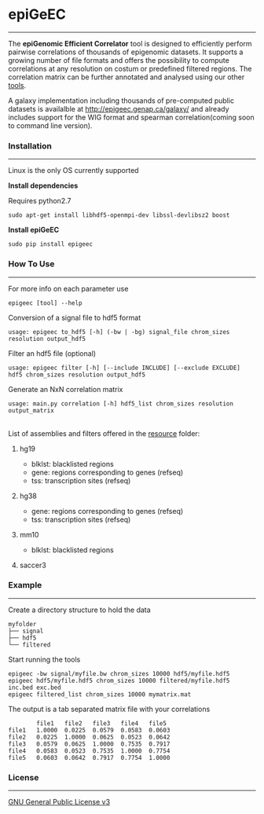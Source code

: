 # epiGeEC
- - - -
The **epiGenomic Efficient Correlator** tool is designed to efficiently perform pairwise correlations of thousands of epigenomic datasets. It supports a growing number of file formats and offers the possibility to compute correlations at any resolution on costum or predefined filtered regions. The correlation matrix can be further annotated and analysed using our other [tools](https://bitbucket.org/labjacquespe/geec_analysis).  
  
A galaxy implementation including thousands of pre-computed public datasets is availalble at http://epigeec.genap.ca/galaxy/ and already includes support for the WIG format and spearman correlation(coming soon to command line version).

### Installation
- - - -
Linux is the only OS currently supported

**Install dependencies**

Requires python2.7

	sudo apt-get install libhdf5-openmpi-dev libssl-devlibsz2 boost

**Install epiGeEC**

	sudo pip install epigeec

### How To Use
- - - -

For more info on each parameter use

	epigeec [tool] --help

Conversion of a signal file to hdf5 format

	usage: epigeec to_hdf5 [-h] (-bw | -bg) signal_file chrom_sizes resolution output_hdf5

Filter an hdf5 file (optional)  

	usage: epigeec filter [-h] [--include INCLUDE] [--exclude EXCLUDE] hdf5 chrom_sizes resolution output_hdf5

Generate an NxN correlation matrix  

	usage: main.py correlation [-h] hdf5_list chrom_sizes resolution output_matrix 
  
‌‌   
List of assemblies and filters offered in the [resource](epigeec/resource) folder:

1. hg19  
    * blklst: blacklisted regions  
    * gene: regions corresponding to genes (refseq)  
    * tss: transcription sites (refseq)  
    
1. hg38    
    * gene: regions corresponding to genes (refseq)  
    * tss: transcription sites (refseq)  
    
1. mm10   
    * blklst: blacklisted regions  
    
1. saccer3 
  
  
### Example
- - - -

Create a directory structure to hold the data

	myfolder  
	├── signal  
	├── hdf5  
	└── filtered  

Start running the tools

	epigeec -bw signal/myfile.bw chrom_sizes 10000 hdf5/myfile.hdf5
	epigeec hdf5/myfile.hdf5 chrom_sizes 10000 filtered/myfile.hdf5 inc.bed exc.bed
	epigeec filtered_list chrom_sizes 10000 mymatrix.mat  

The output is a tab separated matrix file with your correlations

			file1	file2	file3	file4	file5  
	file1	1.0000	0.0225	0.0579	0.0583	0.0603  
	file2	0.0225	1.0000	0.0625	0.0523	0.0642  
	file3	0.0579	0.0625	1.0000	0.7535	0.7917  
	file4	0.0583	0.0523	0.7535	1.0000	0.7754  
	file5	0.0603	0.0642	0.7917	0.7754	1.0000  

### License
- - - -
[GNU General Public License v3](LICENSE)
